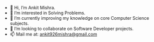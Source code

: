 - 👋 Hi, I’m Ankit Mishra.
- 👀 I’m interested in Solving Problems.
- 🌱 I’m currently improving my knowledge on core Computer Science subjects.
- 💞️ I’m looking to collaborate on Software Developer projects. 
- 📫 Mail me at: ankit926mishra@gmail.com 


